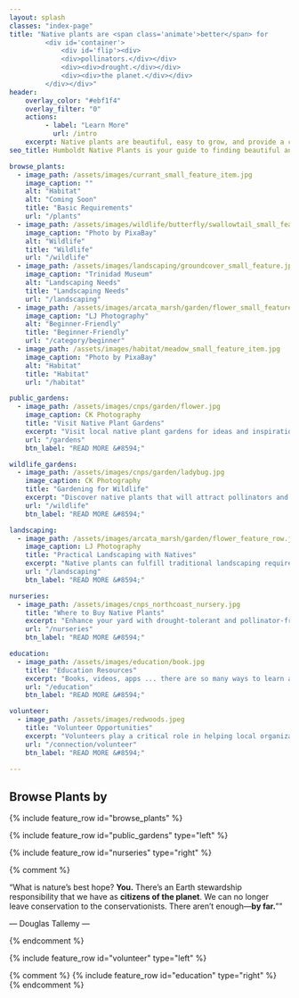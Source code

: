 ```yaml
---
layout: splash
classes: "index-page"
title: "Native plants are <span class='animate'>better</span> for 
         <div id='container'>
             <div id='flip'><div>
             <div>pollinators.</div></div>
             <div><div>drought.</div></div>
             <div><div>the planet.</div></div>
         </div></div>"    
header:
    overlay_color: "#ebf1f4"
    overlay_filter: "0"
    actions:
         - label: "Learn More"
           url: /intro
    excerpt: Native plants are beautiful, easy to grow, and provide a critical foundation for our local ecosystem. 
seo_title: Humboldt Native Plants is your guide to finding beautiful and ecologically-important native plants for your yard. Help our planet today by planting native.

browse_plants:
  - image_path: /assets/images/currant_small_feature_item.jpg 
    image_caption: ""
    alt: "Habitat" 
    alt: "Coming Soon" 
    title: "Basic Requirements"
    url: "/plants" 
  - image_path: /assets/images/wildlife/butterfly/swallowtail_small_feature.jpg
    image_caption: "Photo by PixaBay"
    alt: "Wildlife"
    title: "Wildlife"
    url: "/wildlife"
  - image_path: /assets/images/landscaping/groundcover_small_feature.jpg 
    image_caption: "Trinidad Museum"
    alt: "Landscaping Needs" 
    title: "Landscaping Needs"
    url: "/landscaping" 
  - image_path: /assets/images/arcata_marsh/garden/flower_small_feature_row.jpg 
    image_caption: "LJ Photography"
    alt: "Beginner-Friendly" 
    title: "Beginner-Friendly"
    url: "/category/beginner" 
  - image_path: /assets/images/habitat/meadow_small_feature_item.jpg 
    image_caption: "Photo by PixaBay"
    alt: "Habitat" 
    title: "Habitat"
    url: "/habitat" 

public_gardens:
  - image_path: /assets/images/cnps/garden/flower.jpg
    image_caption: CK Photography
    title: "Visit Native Plant Gardens"
    excerpt: "Visit local native plant gardens for ideas and inspiration - from Eureka to Trinidad. These gardens can give you ideas for creating beautiful and beneficial landscapes with native plants."
    url: "/gardens"
    btn_label: "READ MORE &#8594;"

wildlife_gardens:
  - image_path: /assets/images/cnps/garden/ladybug.jpg
    image_caption: CK Photography
    title: "Gardening for Wildlife"
    excerpt: "Discover native plants that will attract pollinators and benefit other wildlife in your area. Pristine lawns and exotic gardens are beautiful but often otherwise lifeless. A native plant garden will be alive with the sounds and movements of bees, butterflies and birds."
    url: "/wildlife"
    btn_label: "READ MORE &#8594;"

landscaping:
  - image_path: /assets/images/arcata_marsh/garden/flower_feature_row.jpg
    image_caption: LJ Photography
    title: "Practical Landscaping with Natives"
    excerpt: "Native plants can fulfill traditional landscaping requirements - while also being practical, drought-tolerant and low-maintenance."
    url: "/landscaping"
    btn_label: "READ MORE &#8594;"

nurseries:
  - image_path: /assets/images/cnps_northcoast_nursery.jpg 
    title: "Where to Buy Native Plants"
    excerpt: "Enhance your yard with drought-tolerant and pollinator-friendly native plants. Get to know our local nurseries that carry Humboldt County and California native plants. Find online sources for seeds and plants."
    url: "/nurseries"
    btn_label: "READ MORE &#8594;"

education:
  - image_path: /assets/images/education/book.jpg 
    title: "Education Resources"
    excerpt: "Books, videos, apps ... there are so many ways to learn about native plants. Watch a video, reserve a book at the library - your native plant education can start (or continue) at any moment."
    url: "/education"
    btn_label: "READ MORE &#8594;"

volunteer:
  - image_path: /assets/images/redwoods.jpeg 
    title: "Volunteer Opportunities"
    excerpt: "Volunteers play a critical role in helping local organizations meet their conservation goals. There are opportunities for people of all ages and backgrounds to make a difference. Learn about the natural world, save redwoods, spread native plants and make a positive impact on the world around us. Help to be a part of the change you want to see!"
    url: "/connection/volunteer"
    btn_label: "READ MORE &#8594;"

---
```

<div class="small_feature_row">
<h2>Browse Plants by</h2>
{% include feature_row id="browse_plants" %}
</div>

{% include feature_row id="public_gardens" type="left" %}

{% include feature_row id="nurseries" type="right" %}

{% comment %}
<p>
&ldquo;What is nature’s best hope? <b>You.</b> There’s an Earth stewardship responsibility that we have as <b>citizens of the planet</b>. We can no longer leave conservation to the conservationists. There aren’t enough—<b>by far.</b>&rdquo;"
</p>
<p class="page__lead">— Douglas Tallemy —</p>
{% endcomment %}

{% include feature_row id="volunteer" type="left" %}

{% comment %}
{% include feature_row id="education" type="right" %}
{% endcomment %}
